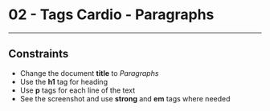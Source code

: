 # 02 - Tags Cardio - Paragraphs
------


## Constraints
* Change the document **title** to *Paragraphs*
* Use the **h1** tag for heading
* Use **p** tags for each line of the text
* See the screenshot and use **strong** and **em** tags where needed
